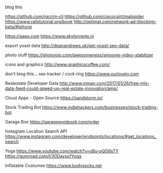 blog this

https://github.com/rgcr/m-cli
https://github.com/ciscocsirt/malspider
https://www.railstutorial.org/book
http://optimal.com/network-ad-blocking-beta/#iphone

https://gaps.com
https://www.skytorrents.in

export yoast data
http://deanandrews.uk/get-yoast-seo-data/

photo stuff
https://photojojo.com/awesomeness/smoovie-video-stabilizer

icons and graphics
http://www.graphicscoffee.com/

don't blog this...
sex tracker / cock ring
https://www.ourlovely.com

Realestate Developer Data
http://www.inman.com/2017/01/26/free-mls-data-feed-could-speed-up-real-estate-innovation/amp/

Cloud Apps - Open Source
https://sandstorm.io/

Stock Trading Bot
https://www.indiehackers.com/businesses/stock-trading-bot

Garage Box
https://garagegymbook.com/order

Instagram Location Search API
https://www.instagram.com/developer/endpoints/locations/#get_locations_search

Yoga
https://www.youtube.com/watch?v=oBu-pQG6sTY
https://gumroad.com/l/30DaysofYoga

Inflatable Costumes
https://www.bodysocks.net
